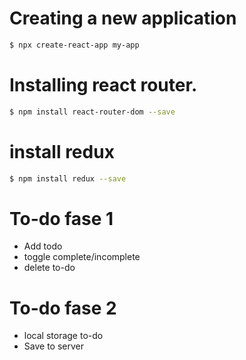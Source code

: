 # Creating a new application

```bash
$ npx create-react-app my-app
```

# Installing react router.

```bash
$ npm install react-router-dom --save
```

# install redux
```bash
$ npm install redux --save
```



# To-do fase 1
- Add todo
- toggle complete/incomplete
- delete to-do

# To-do fase 2
- local storage to-do
- Save to server
